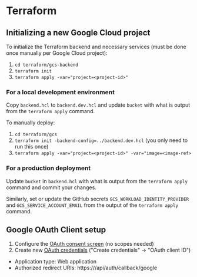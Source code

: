 # Terraform

## Initializing a new Google Cloud project

To initialize the Terraform backend and necessary services (must be done once manually per Google Cloud project):

1. `cd terraform/gcs-backend`
2. `terraform init`
3. `terraform apply -var="project=<project-id>"`

### For a local development environment

Copy `backend.hcl` to `backend.dev.hcl` and update `bucket` with what is output from the `terraform apply` command.

To manually deploy:

1. `cd terraform/gcs`
2. `terraform init -backend-config=../backend.dev.hcl` (you only need to run this once)
3. `terraform apply -var="project=<project-id>" -var="image=<image-ref>`

### For a production deployment

Update `bucket` in `backend.hcl` with what is output from the `terraform apply` command and commit your changes.

Similarly, set or update the GitHub secrets `GCS_WORKLOAD_IDENTITY_PROVIDER` and `GCS_SERVICE_ACCOUNT_EMAIL` from the output of the `terraform apply` command.

## Google OAuth Client setup

1. Configure the [OAuth consent screen](https://console.cloud.google.com/apis/credentials/consent) (no scopes needed)
2. Create new [OAuth credentials](https://console.cloud.google.com/apis/credentials) ("Create credentials" -> "OAuth client ID")

- Application type: Web application
- Authorized redirect URIs: https://<project-url>/api/auth/callback/google
